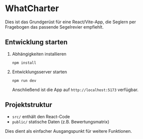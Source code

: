 # WhatCharter

Dies ist das Grundgerüst für eine React/Vite-App, die Seglern per Fragebogen das passende Segelrevier empfiehlt.

## Entwicklung starten

1. Abhängigkeiten installieren
   ```
   npm install
   ```
2. Entwicklungsserver starten
   ```
   npm run dev
   ```
   Anschließend ist die App auf `http://localhost:5173` verfügbar.

## Projektstruktur

- `src/` enthält den React-Code
- `public/` statische Daten (z.B. Bewertungsmatrix)

Dies dient als einfacher Ausgangspunkt für weitere Funktionen.

